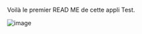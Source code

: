 Voilà le premier READ ME de cette appli Test.

![image](http://appcoda.developpez.com/tutoriels/debuter/Comprendre-le-controle-de-code-source-Git-dans-Xcode/images/100000000000025800000195F26D4906.jpg)
